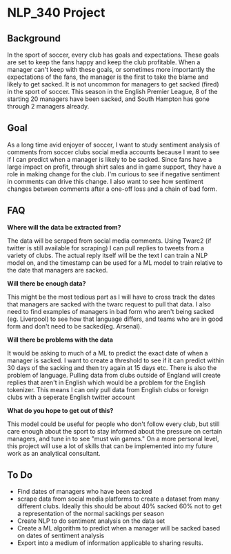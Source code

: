# NLP_340 Project

## Background

In the sport of soccer, every club has goals and expectations. These goals are set to keep the fans happy and keep the club profitable. When a manager can't keep with these goals, or sometimes more importantly the expectations of the fans, the manager is the first to take the blame and likely to get sacked. It is not uncommon for managers to get sacked (fired) in the sport of soccer. This season in the English Premier League, 8 of the starting 20 managers have been sacked, and South Hampton has gone through 2 managers already.

## Goal

As a long time avid enjoyer of soccer, I want to study sentiment analysis of comments from soccer clubs social media accounts because I want to see if I can predict when a manager is likely to be sacked. Since fans have a large impact on profit, through shirt sales and in game support, they have a role in making change for the club. I'm curious to see if negative sentiment in comments can drive this change. I also want to see how sentiment changes between comments after a one-off loss and a chain of bad form.

## FAQ

**Where will the data be extracted from?**

The data will be scraped from social media comments. Using Twarc2 (if twitter is still available for scraping) I can pull replies to tweets from a variety of clubs. The actual reply itself will be the text I can train a NLP model on, and the timestamp can be used for a ML model to train relative to the date that managers are sacked. 

**Will there be enough data?**

This might be the most tedious part as I will have to cross track the dates that managers are sacked with the twarc request to pull that data. I also need to find examples of managers in bad form who aren't being sacked (eg. Liverpool) to see how that language differs, and teams who are in good form and don't need to be sacked(eg. Arsenal).

**Will there be problems with the data**

It would be asking to much of a ML to predict the exact date of when a manager is sacked. I want to create a threshold to see if it can predict within 30 days of the sacking and then try again at 15 days etc. There is also the problem of language. Pulling data from clubs outside of England will create replies that aren't in English which would be a problem for the English tokenizer. This means I can only pull data from English clubs or foreign clubs with a seperate English twitter account

**What do you hope to get out of this?**

This model could be useful for people who don't follow every club, but still care enough about the sport to stay informed about the pressure on certain managers, and tune in to see "must win games." On a more personal level, this project will use a lot of skills that can be implemented into my future work as an analytical consultant.


## To Do

 - Find dates of managers who have been sacked
 - scrape data from social media platforms to create a dataset from many different clubs. Ideally this should be about 40% sacked 60% not to get a representation of the normal sackings per season
 - Create NLP to do sentiment analysis on the data set
 - Create a ML algorithm to predict when a manager will be sacked based on dates of sentiment analysis 
 - Export into a medium of information applicable to sharing results.
